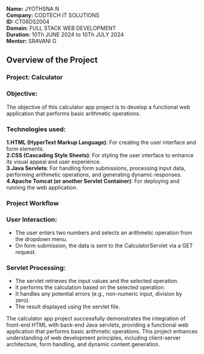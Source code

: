 **Name:** JYOTHSNA N <br>
**Company:** CODTECH IT SOLUTIONS <br>
**ID:** CT08DS2004 <br>
**Domain:** FULL STACK WEB DEVELOPMENT <br>
**Duration:** 10Th JUNE 2024 to 10Th JULY 2024 <br>
**Mentor:** SRAVANI G <br>

## Overview of the Project

### Project: Calculator

### **Objective:** <br>
The objective of this calculator app project is to develop a 
functional web application that performs basic arithmetic operations.

### **Technologies used:** <br>
**1.HTML (HyperText Markup Language)**: For creating the user interface and form elements. <br>
**2.CSS (Cascading Style Sheets)**: For styling the user interface to enhance 
its visual appeal and user experience. <br>
**3.Java Servlets**: For handling form submissions, processing input data, 
performing arithmetic operations, and generating dynamic responses. <br>
**4.Apache Tomcat (or another Servlet Container)**: For deploying and running the web application. <br>

### **Project Workflow** <br>
### **User Interaction:** <br>
- The user enters two numbers and selects an arithmetic operation from the dropdown menu. <br>
- On form submission, the data is sent to the CalculatorServlet via a GET request.

### **Servlet Processing:** <br>
- The servlet retrieves the input values and the selected operation. <br>
- It performs the calculation based on the selected operation. <br>
- It handles any potential errors (e.g., non-numeric input, division by zero). <br>
- The result displayed using the servlet file. <br>

The calculator app project successfully demonstrates the integration of front-end HTML 
with back-end Java servlets, providing a functional web application that performs basic
arithmetic operations. This project enhances understanding of web development principles, 
including client-server architecture, form handling, and dynamic content generation.














